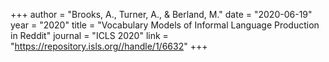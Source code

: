 +++
author = "Brooks, A., Turner, A., & Berland, M."
date = "2020-06-19"
year = "2020"
title = "Vocabulary Models of Informal Language Production in Reddit"
journal = "ICLS 2020"
link = "https://repository.isls.org//handle/1/6632"
+++